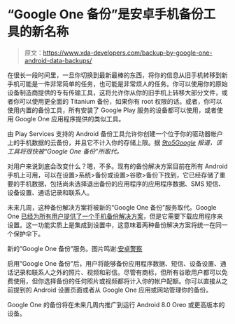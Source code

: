 # “Google One 备份”是安卓手机备份工具的新名称

> 原文：<https://www.xda-developers.com/backup-by-google-one-android-data-backups/>

在很长一段时间里，一旦你切换到最新最棒的东西，将你的信息从旧手机转移到新手机可能是一件非常简单的任务，也可能是非常烦人的任务。你可以使用你的原始设备制造商提供的专有传输工具，这将允许你从你的旧手机上转移大部分文件，或者你可以使用更全面的 Titanium 备份，如果你有 root 权限的话。或者，你可以使用内置的备份工具，所有安装了 Google Play 服务的设备都可以使用，或者使用 Google One 应用程序提供的类似工具。

由 Play Services 支持的 Android 备份工具允许你创建一个位于你的驱动器帐户上的手机数据的云备份，并且它不计入你的存储上限。据 *[9to5Google](https://9to5google.com/2021/07/21/backup-by-google-one-android/) 报道，该工具将很快被“Google One 备份”所取代。*

对用户来说到底会改变什么？嗯，不多。现有的备份解决方案目前在所有 Android 手机上可用，可以在设置>系统>备份或设置>谷歌>备份下找到，它已经存储了重要的手机数据，包括尚未选择退出备份的应用程序的应用程序数据、SMS 短信、设备设置、通话记录和联系人。

未来几周，这种备份解决方案将被新的“Google One 备份”服务取代。Google One [已经为所有用户提供了一个手机备份解决方案](https://www.xda-developers.com/google-one-app-android-free-phone-backups/)，但是它需要下载应用程序来设置。这一功能实质上是集成到设置中，这意味着两种备份解决方案将统一在同一个保护伞下。

新的“Google One 备份”服务。图片鸣谢:[安卓警察](https://www.androidpolice.com/2021/07/21/google-is-simplifying-its-backup-system-on-android/)

启用“Google One 备份”后，用户将能够备份应用程序数据、短信、设备设置、通话记录和联系人之外的照片、视频和彩信。尽管有商标，但所有谷歌用户都可以免费使用，但你选择备份的任何照片或视频都将计入你的帐户配额。你可以直接从之前提到的 Android 设置页面或者从 Google One 应用或网站管理你的备份。

Google One 的备份将在未来几周内推广到运行 Android 8.0 Oreo 或更高版本的设备。